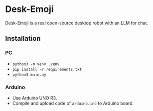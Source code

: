 # Desk-Emoji

Desk-Emoji is a real open-source desktop robot with an LLM for chat.

## Installation

### PC

* `python3 -m venv .venv`
* `pip install -r requirements.txt`
* `python3 main.py`

### Arduino

* Use Arduino UNO R3.
* Compile and upload code of `arduino.ino` to Arduino board.
